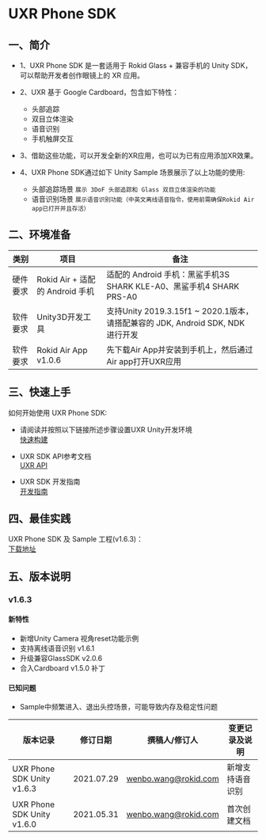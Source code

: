 
# UXR Phone SDK

## 一、简介
*  1、UXR Phone SDK 是一套适用于 Rokid Glass + 兼容手机的 Unity SDK，可以帮助开发者创作眼镜上的 XR 应用。  

*  2、UXR 基于 Google Cardboard，包含如下特性：  
   * 头部追踪
   * 双目立体渲染
   * 语音识别
   * 手机触屏交互

* 3、借助这些功能，可以开发全新的XR应用，也可以为已有应用添加XR效果。  

* 4、UXR Phone SDK通过如下 Unity Sample 场景展示了以上功能的使用:  
    * 头部追踪场景  `展示 3DoF 头部追踪和 Glass 双目立体渲染的功能` 
    * 语音识别场景  `展示语音识别功能（中英文离线语音指令，使用前需确保Rokid Air app已打开并且存活）` 



## 二、环境准备

类别    |项目                           |备注
-------|------------------------------|---------------------
硬件要求|Rokid Air + 适配的 Android 手机 |适配的 Android 手机：黑鲨手机3S SHARK KLE-A0、黑鲨手机4 SHARK PRS-A0
软件要求|Unity3D开发工具                |支持Unity 2019.3.15f1 ~ 2020.1版本，请搭配兼容的 JDK, Android SDK, NDK 进行开发
软件要求|Rokid Air App v1.0.6          |先下载Air App并安装到手机上，然后通过Air app打开UXR应用
 
## 三、快速上手
如何开始使用 UXR Phone SDK:

* 请阅读并按照以下链接所述步骤设置UXR Unity开发环境  
 [快速构建](./Quickstart_UXR_Unity_Phone.md) 

* UXR SDK API参考文档  
 [UXR API](./UXR_Phone_API.md) 

* UXR SDK 开发指南  
 [开发指南](./UXR_Developer_Manual.md) 

## 四、最佳实践

UXR Phone SDK 及 Sample 工程(v1.6.3)：  
[下载地址](https://ota-g.rokidcdn.com/toB/Rokid_Glass/SDK/UXR_SDK/Unity/forPhone/RokidUXR_Unity_ForPhone_1.6.3.zip)

## 五、版本说明

### v1.6.3
#### 新特性
* 新增Unity Camera 视角reset功能示例
* 支持离线语音识别 v1.6.1
* 升级兼容GlassSDK v2.0.6 
* 合入Cardboard v1.5.0 补丁
#### 已知问题
* Sample中频繁进入、退出头控场景，可能导致内存及稳定性问题



| 版本记录                       | 修订日期     | 撰稿人/修订人          | 变更记录及说明   |
| --------                      | ---------- | -------------------- | ---------------|
| UXR Phone SDK Unity v1.6.3    | 2021.07.29 | wenbo.wang@rokid.com | 新增支持语音识别  |
| UXR Phone SDK Unity v1.6.0    | 2021.05.31 | wenbo.wang@rokid.com | 首次创建文档     |



